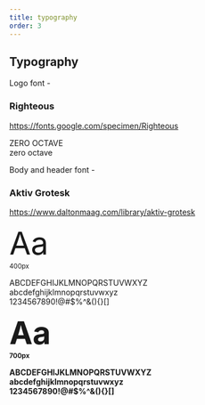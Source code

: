 ```yaml
---
title: typography
order: 3
---
```


## Typography

Logo font -
### Righteous
<https://fonts.google.com/specimen/Righteous>

<div class="drawer">
  <div class="box text-center">
    <p class="site-title">ZERO OCTAVE<br>zero octave</p>
  </div>
</div>


Body and header font -
### Aktiv Grotesk
<https://www.daltonmaag.com/library/aktiv-grotesk>

<div class="drawer">

  <div class="box-30 text-center">
    <p><span style="font-size: 3.998em;">Aa</span><br><small>400px</small></p>
  </div>
  <div class="box-70 vertical-center">
    <p>ABCDEFGHIJKLMNOPQRSTUVWXYZ<br>abcdefghijklmnopqrstuvwxyz<br>1234567890!@#$%^&(){}[]</p>
  </div>

  <div class="box-30 text-center">
    <p style="font-weight: 700;"><span style="font-size: 3.998em;">Aa</span><br><small>700px</small></p>
  </div>
  <div class="box-70 vertical-center">
    <p style="font-weight: 700">ABCDEFGHIJKLMNOPQRSTUVWXYZ<br>abcdefghijklmnopqrstuvwxyz<br>1234567890!@#$%^&(){}[]</p>
  </div>

</div>
